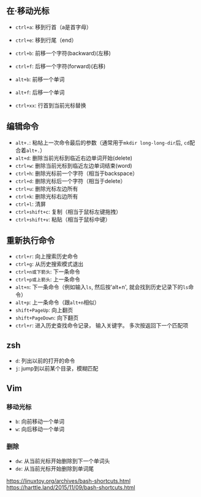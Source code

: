 ## 在·移动光标

* `ctrl+a`: 移到行首（a是首字母） 
* `ctrl+e`: 移到行尾（end）
* `ctrl+b`: 前移一个字符(backward)(左移)
* `ctrl+f`: 后移一个字符(forward)(右移)
* `alt+b`:  前移一个单词
* `alt+f`:  后移一个单词

* `ctrl+xx`: 行首到当前光标替换

## 编辑命令
* `alt+.`: 粘帖上一次命令最后的参数（通常用于`mkdir long-long-dir`后, `cd`配合着`alt+.`）
* `alt+d`: 删除当前光标到临近右边单词开始(delete)
* `ctrl+w`: 删除当前光标到临近左边单词结束(word)
* `ctrl+h`: 删除光标前一个字符（相当于backspace）
* `ctrl+d`: 删除光标后一个字符（相当于delete）
* `ctrl+u`: 删除光标左边所有
* `ctrl+k`: 删除光标右边所有
* `ctrl+l`: 清屏
* `ctrl+shift+c`: 复制（相当于鼠标左键拖拽）
* `ctrl+shift+v`: 粘贴（相当于鼠标中键）

## 重新执行命令

* `ctrl+r`: 向上搜索历史命令
* `ctrl+g`: 从历史搜索模式退出
* `ctrl+n或下箭头`: 下一条命令
* `ctrl+p或上箭头`: 上一条命令
* `alt+n`: 下一条命令（例如输入`ls`, 然后按'alt+n', 就会找到历史记录下的`ls`命令）
* `alt+p`: 上一条命令（跟`alt+n`相似）
* `shift+PageUp`: 向上翻页
* `shift+PageDown`: 向下翻页
* `ctrl+r`: 进入历史查找命令记录， 输入关键字。 多次按返回下一个匹配项





## zsh

* `d`: 列出以前的打开的命令
* `j`: jump到以前某个目录，模糊匹配

## Vim

### 移动光标

* `b`: 向前移动一个单词
* `w`: 向后移动一个单词

### 删除

* `dw`: 从当前光标开始删除到下一个单词头
* `de`: 从当前光标开始删除到单词尾


https://linuxtoy.org/archives/bash-shortcuts.html
https://harttle.land/2015/11/09/bash-shortcuts.html